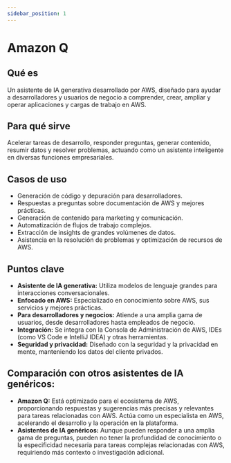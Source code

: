 ```yaml
---
sidebar_position: 1
---
```


# Amazon Q

## Qué es
Un asistente de IA generativa desarrollado por AWS, diseñado para ayudar a desarrolladores y usuarios de negocio a comprender, crear, ampliar y operar aplicaciones y cargas de trabajo en AWS.

## Para qué sirve
Acelerar tareas de desarrollo, responder preguntas, generar contenido, resumir datos y resolver problemas, actuando como un asistente inteligente en diversas funciones empresariales.

## Casos de uso
- Generación de código y depuración para desarrolladores.
- Respuestas a preguntas sobre documentación de AWS y mejores prácticas.
- Generación de contenido para marketing y comunicación.
- Automatización de flujos de trabajo complejos.
- Extracción de insights de grandes volúmenes de datos.
- Asistencia en la resolución de problemas y optimización de recursos de AWS.

## Puntos clave
- **Asistente de IA generativa:** Utiliza modelos de lenguaje grandes para interacciones conversacionales.
- **Enfocado en AWS:** Especializado en conocimiento sobre AWS, sus servicios y mejores prácticas.
- **Para desarrolladores y negocios:** Atiende a una amplia gama de usuarios, desde desarrolladores hasta empleados de negocio.
- **Integración:** Se integra con la Consola de Administración de AWS, IDEs (como VS Code e IntelliJ IDEA) y otras herramientas.
- **Seguridad y privacidad:** Diseñado con la seguridad y la privacidad en mente, manteniendo los datos del cliente privados.

## Comparación con otros asistentes de IA genéricos:
- **Amazon Q:** Está optimizado para el ecosistema de AWS, proporcionando respuestas y sugerencias más precisas y relevantes para tareas relacionadas con AWS. Actúa como un especialista en AWS, acelerando el desarrollo y la operación en la plataforma.
- **Asistentes de IA genéricos:** Aunque pueden responder a una amplia gama de preguntas, pueden no tener la profundidad de conocimiento o la especificidad necesaria para tareas complejas relacionadas con AWS, requiriendo más contexto o investigación adicional.
